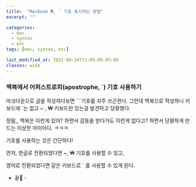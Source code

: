 ```yaml
---
title:  "Macbook ₩, ` 기호 표시하는 방법"
excerpt: ""

categories:
  - mac
  - syntax
  - etc
tags: [mac, syntax, etc]

last_modified_at: 2021-08-24T11:00:00-05:00
classes: wide
---
```


### 맥북에서 어퍼스트로피(apostrophe, `) 기호 사용하기

마크다운으로 글을 작성하다보면 ```기호를 자주 쓰곤한다. 그런데 맥북으로 작성하니 키보드에 `는 없고 ~ , ₩ 키보드만 있는걸 발견하고 당황했다.

정말,, 맥북은 이런게 있어? 하면서 감동을 받다가도 이런게 없다고? 하면서 당황하게 만드는 이상한 아이이다. ㅋㅋㅋ

기호를 사용하는 것은 간단하다!

먼저, 한글로 전환되었다면 ~, ₩ 기호를 사용할 수 있고,

영어로 전환되었다면 같은 키보드로 ` 를 사용할 수 있게 된다.

- 끝🥰 -


